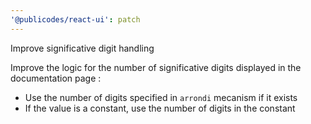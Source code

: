 ```yaml
---
'@publicodes/react-ui': patch
---
```


Improve significative digit handling

Improve the logic for the number of significative digits displayed in the documentation page :

- Use the number of digits specified in `arrondi` mecanism if it exists
- If the value is a constant, use the number of digits in the constant
